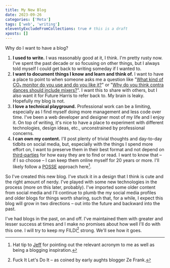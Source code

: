 ```yaml
---
title: My New Blog
date: 2023-09-26
categories: ['Meta']
tags: ['web', 'writing']
eleventyExcludeFromCollections: true # this is a draft
xposts: []
---
```


Why do I want to have a blog?

1. **I used to write.** I was reasonably good at it, I think. I'm pretty rusty now. I've spent the past decade or so focusing on other things, but I always told myself I could get back to writing someday if I wanted to.
2. **I want to document things I know and learn and think of.** I want to have a place to point to when someone asks me a question like "[What kind of CO₂ monitor do you use and do you like it?][co2]" or "[Why do you think contra dances should include mixers?][mixers]". I want this to share with others, but I also want it for Future Harris to refer back to. My brain is leaky. Hopefully my blog is not.
3. **I love a technical playground.** Professional work can be a limiting, especially as I find myself doing more management and less code over time. I've been a web developer and designer most of my life and I enjoy it. On top of writing, it's nice to have a place to experiment with different technologies, design ideas, etc., unconstrained by professional concerns.
4. **I can own my content.** I'll post plenty of trivial thoughts and day-to-day tidbits on social media, but, especially with the things I spend more effort on, I want to preserve them in their best format and not depend on [third-parties][] for how easy they are to find or read. I want to know that – if I so choose – I can keep them online myself for 20 years or more. I'll likely follow a [POSSE][] approach here[^1].

So I've created this new blog. I've stuck it in a design that I think is cute and the right amount of nerdy. I've played with some new technologies in the process (more on this later, probably). I've imported some older content from social media and I'll continue to plumb the my social media profiles and older blogs for things worth sharing, such that, for a while, I expect this blog will grow in two directions – out into the future and backward into the past.

I've had blogs in the past, on and off. I've maintained them with greater and lesser success at times and I make no promises about how well I'll do with this one. I will try to keep my FILDI[^2] strong. We'll see how it goes.

[co2]: /2022/08/aranet4/
[mixers]: /2022/10/mixers-at-contra-dances/
[third-parties]: https://x.com/
[POSSE]: https://indieweb.org/POSSE
[Jeff]: https://www.jefftk.com/

[^1]: Hat tip to [Jeff][] for pointing out the relevant acronym to me as well as being a blogging inspiration.
[^2]: Fuck It Let's Do It – as coined by early aughts blogger Ze Frank.
